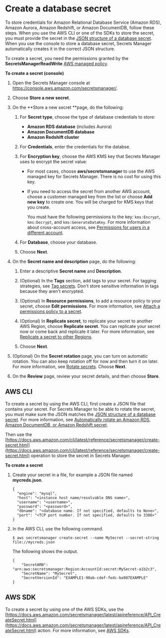 # Create a database secret<a name="create_database_secret"></a>

To store credentials for Amazon Relational Database Service \(Amazon RDS\), Amazon Aurora, Amazon Redshift, or Amazon DocumentDB, follow these steps\. When you use the AWS CLI or one of the SDKs to store the secret, you must provide the secret in the [JSON structure of a database secret](reference_secret_json_structure.md)\. When you use the console to store a database secret, Secrets Manager automatically creates it in the correct JSON structure\.

To create a secret, you need the permissions granted by the **SecretsManagerReadWrite** [AWS managed policy](reference_available-policies.md)\.

**To create a secret \(console\)**

1. Open the Secrets Manager console at [https://console\.aws\.amazon\.com/secretsmanager/](https://console.aws.amazon.com/secretsmanager/)\.

1. Choose **Store a new secret**\.

1. On the **Store a new secret **page, do the following:

   1. For **Secret type**, choose the type of database credentials to store:
      + **Amazon RDS database** \(includes Aurora\)
      + **Amazon DocumentDB database**
      + **Amazon Redshift cluster**

   1. For **Credentials**, enter the credentials for the databse\.

   1. For **Encryption key**, choose the AWS KMS key that Secrets Manager uses to encrypt the secret value:
      + For most cases, choose **aws/secretsmanager** to use the AWS managed key for Secrets Manager\. There is no cost for using this key\.
      + If you need to access the secret from another AWS account, choose a customer managed key from the list or choose **Add new key** to create one\. You will be charged for KMS keys that you create\. 

        You must have the following permissions to the key: `kms:Encrypt`, `kms:Decrypt`, and `kms:GenerateDataKey`\. For more information about cross\-account access, see [Permissions for users in a different account](auth-and-access_examples_cross.md)\. 

   1. For **Database**, choose your database\.

   1. Choose **Next**\.

1. On the **Secret name and description** page, do the following:

   1. Enter a descriptive **Secret name** and **Description**\. 

   1. \(Optional\) In the **Tags** section, add tags to your secret\. For tagging strategies, see [Tag secrets](managing-secrets_tagging.md)\. Don't store sensitive information in tags because they aren't encrypted\.

   1. \(Optional\) In **Resource permissions**, to add a resource policy to your secret, choose **Edit permissions**\. For more information, see [Attach a permissions policy to a secret](auth-and-access_resource-policies.md)\.

   1. \(Optional\) In **Replicate secret**, to replicate your secret to another AWS Region, choose **Replicate secret**\. You can replicate your secret now or come back and replicate it later\. For more information, see [Replicate a secret to other Regions](create-manage-multi-region-secrets.md)\.

   1. Choose **Next**\.

1. \(Optional\) On the **Secret rotation** page, you can turn on automatic rotation\. You can also keep rotation off for now and then turn it on later\. For more information, see [Rotate secrets](rotating-secrets.md)\. Choose **Next**\.

1. On the **Review** page, review your secret details, and then choose **Store**\.

## AWS CLI<a name="create_database_secret_cli"></a>

To create a secret by using the AWS CLI, first create a JSON file that contains your secret\. For Secrets Manager to be able to rotate the secret, you must make sure the JSON matches the [JSON structure of a database secret](reference_secret_json_structure.md)\. For more information, see [Automatically rotate an Amazon RDS, Amazon DocumentDB, or Amazon Redshift secret](rotate-secrets_turn-on-for-db.md)\.

Then use the [https://docs.aws.amazon.com/cli/latest/reference/secretsmanager/create-secret.html](https://docs.aws.amazon.com/cli/latest/reference/secretsmanager/create-secret.html) operation to store the secret in Secrets Manager\.

**To create a secret**

1. Create your secret in a file, for example a JSON file named **mycreds\.json**\. 

   ```
   {
     "engine": "mysql",
     "host": "<instance host name/resolvable DNS name>",
     "username": "<username>",
     "password": "<password>",
     "dbname": "<database name. If not specified, defaults to None>",
     "port": "<TCP port number. If not specified, defaults to 3306>"
   }
   ```

1. In the AWS CLI, use the following command\.

   ```
   $ aws secretsmanager create-secret --name MySecret --secret-string file://mycreds.json
   ```

   The following shows the output\.

   ```
   {
       "SecretARN": "arn:aws:secretsmanager:Region:AccountId:secret:MySecret-a1b2c3",
       "SecretName": "MySecret",
       "SecretVersionId": "EXAMPLE1-90ab-cdef-fedc-ba987EXAMPLE"
   }
   ```

## AWS SDK<a name="create_database_secret_sdk"></a>

To create a secret by using one of the AWS SDKs, use the [https://docs.aws.amazon.com/secretsmanager/latest/apireference/API_CreateSecret.html](https://docs.aws.amazon.com/secretsmanager/latest/apireference/API_CreateSecret.html) action\. For more information, see [AWS SDKs](asm_access.md#asm-sdks)\.
